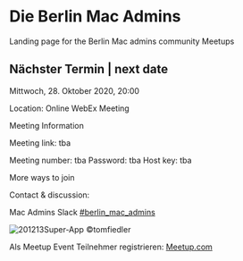 # Die Berlin Mac Admins

Landing page for the Berlin Mac admins community Meetups

## Nächster Termin | next date

Mittwoch, 28. Oktober 2020, 20:00

Location: Online WebEx Meeting

Meeting Information

Meeting link: tba



Meeting number: tba
Password: tba
Host key: tba


More ways to join


Contact & discussion:

Mac Admins Slack 
[#berlin_mac_admins](https://macadmins.slack.com/archives/CFEUHA7D0)

![201213Super-App](https://user-images.githubusercontent.com/60174138/72886224-b2ae7880-3d09-11ea-9aee-3075902e3a8b.jpg)
©tomfiedler

Als Meetup Event Teilnehmer registrieren:
[Meetup.com](https://www.meetup.com/de-DE/Berlin-Mac-Admins)
